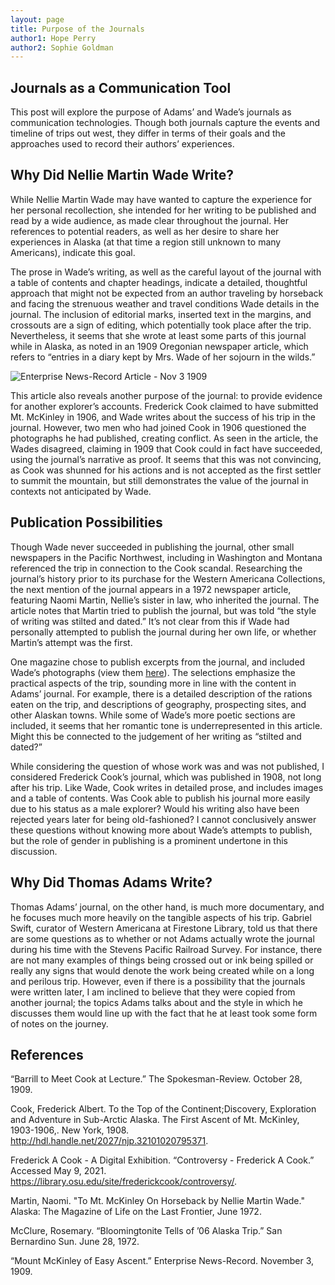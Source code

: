 ```yaml
---
layout: page
title: Purpose of the Journals
author1: Hope Perry
author2: Sophie Goldman
---
```


## Journals as a Communication Tool

This post will explore the purpose of Adams’ and Wade’s journals as communication technologies. Though both journals capture the events and timeline of trips out west, they differ in terms of their goals and the approaches used to record their authors’ experiences.

## Why Did Nellie Martin Wade Write?

While Nellie Martin Wade may have wanted to capture the experience for her personal recollection, she intended for her writing to be published and read by a wide audience, as made clear throughout the journal. Her references to potential readers, as well as her desire to share her experiences in Alaska (at that time a region still unknown to many Americans), indicate this goal. 

The prose in Wade’s writing, as well as the careful layout of the journal with a table of contents and chapter headings, indicate a detailed, thoughtful approach that might not be expected from an author traveling by horseback and facing the strenuous weather and travel conditions Wade details in the journal. The inclusion of editorial marks, inserted text in the margins, and crossouts are a sign of editing, which potentially took place after the trip. Nevertheless, it seems that she wrote at least some parts of this journal while in Alaska, as noted in an 1909 Oregonian newspaper article, which refers to “entries in a diary kept by Mrs. Wade of her sojourn in the wilds.”

![Enterprise News-Record Article - Nov 3 1909](https://img.newspapers.com/img/img?institutionId=0&user=0&id=194739423&width=557&height=971&crop=865_966_1421_2525&rotation=0&brightness=0&contrast=0&invert=0&iat=eyJhbGciOiJIUzI1NiIsInR5cCI6IkpXVCJ9.eyJmcmVlLXZpZXctaWQiOjE5NDczOTQyMywiaWF0IjoxNjIwNTgzODQ1LCJleHAiOjE2MjA2NzAyNDV9.xjF7HrvEyueP8UCH1_E8wPCywMILOuw_M_Fx_ibJR9g&ts=1620583845)

This article also reveals another purpose of the journal: to provide evidence for another explorer’s accounts. Frederick Cook claimed to have submitted Mt. McKinley in 1906, and Wade writes about the success of his trip in the journal. However, two men who had joined Cook in 1906 questioned the photographs he had published, creating conflict. As seen in the article, the Wades disagreed, claiming in 1909 that Cook could in fact have succeeded, using the journal’s narrative as proof. It seems that this was not convincing, as Cook was shunned for his actions and is not accepted as the first settler to summit the mountain, but still demonstrates the value of the journal in contexts not anticipated by Wade. 

## Publication Possibilities

Though Wade never succeeded in publishing the journal, other small newspapers in the Pacific Northwest, including in Washington and Montana referenced the trip in connection to the Cook scandal. Researching the journal’s history prior to its purchase for the Western Americana Collections, the next mention of the journal appears in a 1972 newspaper article, featuring Naomi Martin, Nellie’s sister in law, who inherited the journal. The article notes that Martin tried to publish the journal, but was told “the style of writing was stilted and dated.” It’s not clear from this if Wade had personally attempted to publish the journal during her own life, or whether Martin’s attempt was the first.

One magazine chose to publish excerpts from the journal, and included Wade’s photographs (view them [here](https://hum-331-princeton.github.io/manifest-destiny/art-in-the-journals.md#photography)). The selections emphasize the practical aspects of the trip, sounding more in line with the content in Adams’ journal. For example, there is a detailed description of the rations eaten on the trip, and descriptions of geography, prospecting sites, and other Alaskan towns. While some of Wade’s more poetic sections are included, it seems that her romantic tone is underrepresented in this article. Might this be connected to the judgement of her writing as “stilted and dated?” 

While considering the question of whose work was and was not published, I considered Frederick Cook’s journal, which was published in 1908, not long after his trip. Like Wade, Cook writes in detailed prose, and includes images and a table of contents. Was Cook able to publish his journal more easily due to his status as a male explorer? Would his writing also have been rejected years later for being old-fashioned? I cannot conclusively answer these questions without knowing more about Wade’s attempts to publish, but the role of gender in publishing is a  prominent undertone in this discussion.

## Why Did Thomas Adams Write?

Thomas Adams’ journal, on the other hand, is much more documentary, and he focuses much more heavily on the tangible aspects of his trip. Gabriel Swift, curator of Western Americana at Firestone Library, told us that there are some questions as to whether or not Adams actually wrote the journal during his time with the Stevens Pacific Railroad Survey. For instance, there are not many examples of things being crossed out or ink being spilled or really any signs that would denote the work being created while on a long and perilous trip. However, even if there is a possibility that the journals were written later, I am inclined to believe that they were copied from another journal; the topics Adams talks about and the style in which he discusses them would line up with the fact that he at least took some form of notes on the journey.  

## References

“Barrill to Meet Cook at Lecture.” The Spokesman-Review. October 28, 1909. 

Cook, Frederick Albert. To the Top of the Continent;Discovery, Exploration and Adventure in Sub-Arctic Alaska. The First Ascent of Mt. McKinley, 1903-1906,. New York, 1908. <http://hdl.handle.net/2027/njp.32101020795371>.

Frederick A Cook - A Digital Exhibition. “Controversy - Frederick A Cook.” Accessed May 9, 2021. <https://library.osu.edu/site/frederickcook/controversy/>.

Martin, Naomi. "To Mt. McKinley On Horseback by Nellie Martin Wade." Alaska: The Magazine of Life on the Last Frontier, June 1972.

McClure, Rosemary. “Bloomingtonite Tells of ’06 Alaska Trip.” San Bernardino Sun. June 28, 1972.

“Mount McKinley of Easy Ascent.” Enterprise News-Record. November 3, 1909.
 
